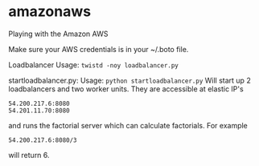 amazonaws
=========

Playing with the Amazon AWS

Make sure your AWS credentials is in your ~/.boto file.

Loadbalancer
Usage: `twistd -noy loadbalancer.py`

startloadbalancer.py:
Usage: `python startloadbalancer.py`
Will start up 2 loadbalancers and two worker units. They are accessible at
elastic IP's 

    54.200.217.6:8080
    54.201.11.70:8080
and runs the factorial server which can calculate factorials. For example

    54.200.217.6:8080/3
will return 6.
